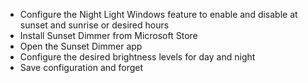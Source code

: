 - Configure the Night Light Windows feature to enable and disable at sunset and sunrise or desired hours
- Install Sunset Dimmer from Microsoft Store
- Open the Sunset Dimmer app
- Configure the desired brightness levels for day and night
- Save configuration and forget
